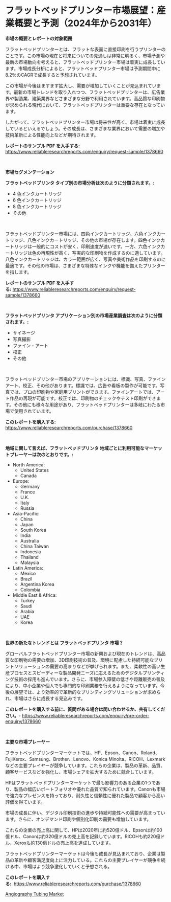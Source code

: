 <p><h1>フラットベッドプリンター市場展望：産業概要と予測（2024年から2031年）</h1></p><p><strong>市場の概要とレポートの対象範囲</strong></p>
<p><p>フラットベッドプリンターとは、フラットな表面に直接印刷を行うプリンターのことです。この市場の現在と将来についての見通しは非常に明るく、市場予測や最新の市場動向を考えると、フラットベッドプリンター市場は着実に成長しています。市場成長分析によると、フラットベッドプリンター市場は予測期間中に8.2％のCAGRで成長すると予想されています。</p><p>この市場が今後はますます拡大し、需要が増加していくことが見込まれています。最新の市場トレンドを取り入れつつ、フラットベッドプリンターは、広告業界や製造業、建築業界などさまざまな分野で利用されています。高品質な印刷物が求められる現代において、フラットベッドプリンターは重要な存在となっています。</p><p>したがって、フラットベッドプリンター市場は将来性が高く、市場は着実に成長しているといえるでしょう。その成長は、さまざまな業界において需要の増加や技術革新による性能向上などが期待されます。</p></p>
<p><strong>レポートのサンプル PDF を入手する:</strong> <a href="https://www.reliableresearchreports.com/enquiry/request-sample/1378660">https://www.reliableresearchreports.com/enquiry/request-sample/1378660</a></p>
<p>&nbsp;</p>
<p><strong>市場セグメンテーション</strong></p>
<p><strong>フラットベッドプリンタ タイプ別の市場分析は次のように分類されます。:</strong></p>
<p><ul><li>4 色インクカートリッジ</li><li>6 色インクカートリッジ</li><li>8 色インクカートリッジ</li><li>その他</li></ul></p>
<p>&nbsp;</p>
<p><p>フラットベッドプリンター市場には、四色インクカートリッジ、六色インクカートリッジ、八色インクカートリッジ、その他の市場が存在します。四色インクカートリッジは一般的にコストが安く、印刷速度が速いです。一方、六色インクカートリッジは色の再現性が高く、写実的な印刷物を作成するのに適しています。八色インクカートリッジは、カラー範囲が広く、写真や美術作品を印刷するのに最適です。その他の市場は、さまざまな特殊なインクや機能を備えたプリンターを指します。</p></p>
<p><strong>レポートのサンプル PDF を入手する:</strong>&nbsp;<a href="https://www.reliableresearchreports.com/enquiry/request-sample/1378660">https://www.reliableresearchreports.com/enquiry/request-sample/1378660</a></p>
<p>&nbsp;</p>
<p><strong> フラットベッドプリンタ アプリケーション別の市場産業調査は次のように分類されます。:</strong></p>
<p><ul><li>サイネージ</li><li>写真撮影</li><li>ファイン・アート</li><li>校正</li><li>その他</li></ul></p>
<p>&nbsp;</p>
<p><p>フラットベッドプリンター市場のアプリケーションには、標識、写真、ファインアート、校正、その他があります。標識では、広告や看板の製作が可能です。写真では、プロの印刷物や家庭用プリントができます。ファインアートでは、アート作品の再現が可能です。校正では、印刷物のチェックやテスト印刷ができます。その他にも様々な用途があり、フラットベッドプリンターは多岐にわたる市場で使用されています。</p></p>
<p><strong>このレポートを購入する:</strong>&nbsp; <a href="https://www.reliableresearchreports.com/purchase/1378660">https://www.reliableresearchreports.com/purchase/1378660</a></p>
<p>&nbsp;</p>
<p><strong>地域に関して言えば、フラットベッドプリンタ 地域ごとに利用可能なマーケットプレーヤーは次のとおりです。:</strong></p>
<p><ul>
    <li>
        North America:
        <ul>
            <li>United States</li>
            <li>Canada</li>
        </ul>
    </li>
    <li>
        Europe:
        <ul>
            <li>Germany</li>
            <li>France</li>
            <li>U.K.</li>
            <li>Italy</li>
            <li>Russia</li>
        </ul>
    </li>
    <li>
        Asia-Pacific:
        <ul>
            <li>China</li>
            <li>Japan</li>
            <li>South Korea</li>
            <li>India</li>
            <li>Australia</li>
            <li>China Taiwan</li>
            <li>Indonesia</li>
            <li>Thailand</li>
            <li>Malaysia</li>
        </ul>
    </li>
    <li>
        Latin America:
        <ul>
            <li>Mexico</li>
            <li>Brazil</li>
            <li>Argentina Korea</li>
            <li>Colombia</li>
        </ul>
    </li>
    <li>
        Middle East & Africa:
        <ul>
            <li>Turkey</li>
            <li>Saudi</li>
            <li>Arabia</li>
            <li>UAE</li>
            <li>Korea</li>
        </ul>
    </li>
    </ul></p>
<p>&nbsp;</p>
<p><strong>世界の新たなトレンドとは フラットベッドプリンタ 市場？</strong></p>
<p><p>グローバルフラットベッドプリンター市場の新興および現在のトレンドは、高品質な印刷物の需要の増加、3D印刷技術の普及、環境に配慮した持続可能なプリントソリューションの需要の高まりなどが挙げられます。また、柔軟性の高い生産プロセスとスピーディーな製品開発ニーズに応えるためのデジタルプリンティング技術の採用も進んでいます。さらに、市場参入障壁の低さや距離販売の普及により、中小企業や個人でも専門的な印刷業務を行えるようになっています。今後の展望では、より効率的で革新的なプリンティングソリューションが求められ、市場はさらに成長する見込みです。</p></p>
<p><strong>このレポートを購入する前に、質問がある場合は問い合わせるか、共有してください。</strong>- <a href="https://www.reliableresearchreports.com/enquiry/pre-order-enquiry/1378660">https://www.reliableresearchreports.com/enquiry/pre-order-enquiry/1378660</a></p>
<p>&nbsp;</p>
<p><strong>主要な市場プレーヤー</strong></p>
<p><p>フラットベッドプリンターマーケットでは、HP、Epson、Canon、Roland、FujiXerox、Samsung、Brother、Lenovo、Konica Minolta、RICOH、Lexmarkなどの主要プレイヤーが競争しています。これらの企業は、製品の革新、品質、顧客サービスなどを強化し、市場シェアを拡大するために競合しています。</p><p>HPはフラットベッドプリンターマーケットで最も影響力のある企業の1つであり、製品の幅広いポートフォリオや優れた品質で知られています。Canonも市場で強力なプレゼンスを持っており、耐久性と信頼性に優れた製品で顧客から高い評価を得ています。</p><p>市場の成長に伴い、デジタル印刷技術の進歩や持続可能性への需要が高まっています。さらに、オンデマンド印刷や個別化印刷の需要も増加しています。</p><p>これらの企業の売上高に関して、HPは2020年に約520億ドル、Epsonは約100億ドル、Canonは約320億ドルの売上高を記録しています。RICOHも約220億ドル、Xeroxも約130億ドルの売上高を達成しています。</p><p>フラットベッドプリンターマーケットは今後も成長が見込まれており、企業は製品の革新や顧客満足度向上に注力している。これらの主要プレイヤーが競争を続ける中、市場はより競争激化していくと予想される。</p></p>
<p><strong>このレポートを購入する:</strong>&nbsp;&nbsp;<a href="https://www.reliableresearchreports.com/purchase/1378660">https://www.reliableresearchreports.com/purchase/1378660</a></p>
<p><p><a href="https://simplistic-meeting-7ee.notion.site/Angiography-Tubing-Market-Research-Report-Unlocks-Analysis-on-the-Market-Financial-Status-Market-Si-511c6fa9c1ab486d98aa09a1a23e30d2">Angiography Tubing Market</a></p></p>